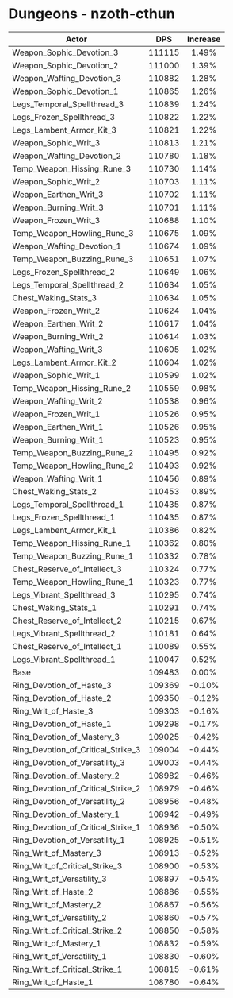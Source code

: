 # Dungeons - nzoth-cthun
| Actor | DPS | Increase |
|---|:---:|:---:|
|Weapon_Sophic_Devotion_3|111115|1.49%|
|Weapon_Sophic_Devotion_2|111000|1.39%|
|Weapon_Wafting_Devotion_3|110882|1.28%|
|Weapon_Sophic_Devotion_1|110865|1.26%|
|Legs_Temporal_Spellthread_3|110839|1.24%|
|Legs_Frozen_Spellthread_3|110822|1.22%|
|Legs_Lambent_Armor_Kit_3|110821|1.22%|
|Weapon_Sophic_Writ_3|110813|1.21%|
|Weapon_Wafting_Devotion_2|110780|1.18%|
|Temp_Weapon_Hissing_Rune_3|110730|1.14%|
|Weapon_Sophic_Writ_2|110703|1.11%|
|Weapon_Earthen_Writ_3|110702|1.11%|
|Weapon_Burning_Writ_3|110701|1.11%|
|Weapon_Frozen_Writ_3|110688|1.10%|
|Temp_Weapon_Howling_Rune_3|110675|1.09%|
|Weapon_Wafting_Devotion_1|110674|1.09%|
|Temp_Weapon_Buzzing_Rune_3|110651|1.07%|
|Legs_Frozen_Spellthread_2|110649|1.06%|
|Legs_Temporal_Spellthread_2|110634|1.05%|
|Chest_Waking_Stats_3|110634|1.05%|
|Weapon_Frozen_Writ_2|110624|1.04%|
|Weapon_Earthen_Writ_2|110617|1.04%|
|Weapon_Burning_Writ_2|110614|1.03%|
|Weapon_Wafting_Writ_3|110605|1.02%|
|Legs_Lambent_Armor_Kit_2|110604|1.02%|
|Weapon_Sophic_Writ_1|110599|1.02%|
|Temp_Weapon_Hissing_Rune_2|110559|0.98%|
|Weapon_Wafting_Writ_2|110538|0.96%|
|Weapon_Frozen_Writ_1|110526|0.95%|
|Weapon_Earthen_Writ_1|110526|0.95%|
|Weapon_Burning_Writ_1|110523|0.95%|
|Temp_Weapon_Buzzing_Rune_2|110495|0.92%|
|Temp_Weapon_Howling_Rune_2|110493|0.92%|
|Weapon_Wafting_Writ_1|110456|0.89%|
|Chest_Waking_Stats_2|110453|0.89%|
|Legs_Temporal_Spellthread_1|110435|0.87%|
|Legs_Frozen_Spellthread_1|110435|0.87%|
|Legs_Lambent_Armor_Kit_1|110386|0.82%|
|Temp_Weapon_Hissing_Rune_1|110362|0.80%|
|Temp_Weapon_Buzzing_Rune_1|110332|0.78%|
|Chest_Reserve_of_Intellect_3|110324|0.77%|
|Temp_Weapon_Howling_Rune_1|110323|0.77%|
|Legs_Vibrant_Spellthread_3|110295|0.74%|
|Chest_Waking_Stats_1|110291|0.74%|
|Chest_Reserve_of_Intellect_2|110215|0.67%|
|Legs_Vibrant_Spellthread_2|110181|0.64%|
|Chest_Reserve_of_Intellect_1|110089|0.55%|
|Legs_Vibrant_Spellthread_1|110047|0.52%|
|Base|109483|0.00%|
|Ring_Devotion_of_Haste_3|109369|-0.10%|
|Ring_Devotion_of_Haste_2|109350|-0.12%|
|Ring_Writ_of_Haste_3|109303|-0.16%|
|Ring_Devotion_of_Haste_1|109298|-0.17%|
|Ring_Devotion_of_Mastery_3|109025|-0.42%|
|Ring_Devotion_of_Critical_Strike_3|109004|-0.44%|
|Ring_Devotion_of_Versatility_3|109003|-0.44%|
|Ring_Devotion_of_Mastery_2|108982|-0.46%|
|Ring_Devotion_of_Critical_Strike_2|108979|-0.46%|
|Ring_Devotion_of_Versatility_2|108956|-0.48%|
|Ring_Devotion_of_Mastery_1|108942|-0.49%|
|Ring_Devotion_of_Critical_Strike_1|108936|-0.50%|
|Ring_Devotion_of_Versatility_1|108925|-0.51%|
|Ring_Writ_of_Mastery_3|108913|-0.52%|
|Ring_Writ_of_Critical_Strike_3|108900|-0.53%|
|Ring_Writ_of_Versatility_3|108897|-0.54%|
|Ring_Writ_of_Haste_2|108886|-0.55%|
|Ring_Writ_of_Mastery_2|108867|-0.56%|
|Ring_Writ_of_Versatility_2|108860|-0.57%|
|Ring_Writ_of_Critical_Strike_2|108850|-0.58%|
|Ring_Writ_of_Mastery_1|108832|-0.59%|
|Ring_Writ_of_Versatility_1|108830|-0.60%|
|Ring_Writ_of_Critical_Strike_1|108815|-0.61%|
|Ring_Writ_of_Haste_1|108780|-0.64%|
